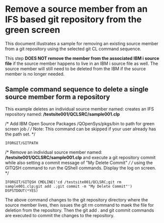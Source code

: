 # Remove a source member from an IFS based git repository from the green screen
This document illustrates a sample for removing an existing source member from a git repository using the selected git CL command sequence.

This step **DOES NOT remove the member from the associated IBM i source file** if the source member happens to live in an IBM i source file as well. The source member will still need to be deleted from the IBM if the source member is no longer needed.

## Sample command sequence to delete a single source member form a repository

This example deletes an individual source member named: creates an IFS repository named: **/testsite001/QCLSRC/sample001.clp**

/* Add IBM Open Source Packages /QOpenSys/pkgs/bin to path for green screen job */
/* Note: This command can be skipped if your user already has the path set.     */
```
IFORGIT/GITPATH          
```

/* Remove an individual source member named: **/testsite001/QCLSRC/sample001.clp** and execute a git repository commit while also setting a commit message of "My Delete Commit"  */
/* using the GITQSH command to run the QShell commands. Display the log on screen. */
```
IFORGIT/GITQSH CMDLINE('cd /testsite001/QCLSRC;git rm sample001.clp;git add .;git commit -m "My Delete Commit"') DSPSTDOUT(*YES)                                               
```

The above command changes to the git repository directory where the source member lives, then issues the git rm command to maek the file for deletion from the repository. Then the git add . and git commit commands are executed to commit the changes to the repository. 
